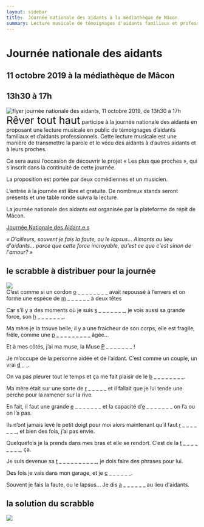 ```yaml
---
layout: sidebar
title:  Journée nationale des aidants à la médiathèque de Mâcon
summary: Lecture musicale de témoignages d'aidants familiaux et professionnels dans le but de partager des expériences lors de la journée nationale des aidants le 11 octobre 2019 à la médiathèque de Mâcon.
---
```

# Journée nationale des aidants 
## 11 octobre 2019 à la médiathèque de Mâcon
## 13h30 à 17h

<div class="center-big-block thumbnail"><img src="https://res.cloudinary.com/dnxcesebo/image/upload/v1567416176/plus_que_proches_flyer_p1_a84skg.jpg" alt="flyer journée nationale des aidants, 11 octobre 2019, de 13h30 à 17h"/></div><span class="rever-typog" style="font-size: 1.7rem"> Rêver tout haut</span> participe à la journée nationale des aidants en proposant une lecture musicale en public de témoignages d’aidants familiaux et d’aidants professionnels. 
Cette lecture musicale est une manière de transmettre la parole et le vécu des aidants à d’autres aidants et à leurs proches. 

Ce sera aussi l’occasion de découvrir le projet « Les plus que proches », qui s’inscrit dans la continuité de cette journée. 

La proposition est portée par deux comédiennes et un musicien.

L’entrée à la journée est libre et gratuite. De nombreux stands seront présents et une table ronde suivra la lecture. 

La journée nationale des aidants est organisée par la plateforme de répit de Mâcon.  

<a href="https://www.lajourneedesaidants.fr/evenement/jna-macon-lecture-musicale-de-temoignages-daidants-les-plus-que-proches/">Journée Nationale des Aidant.e.s</a>

*« D'ailleurs, souvent je fais la faute, ou le lapsus… Aimants au lieu d'aidants... parce que cette force incroyable, qu'est ce que c'est sinon de l'amour? »*

<h2>le scrabble à distribuer pour la journée</h2>
<div class="all-across">
    <img src="https://res.cloudinary.com/dnxcesebo/image/upload/v1570511820/lpqp-scrabble-1stLetter-web_sdgewh.png">
</div>
C’est comme si un cordon <u>o</u> _ _ _ _ _ _ _ _ avait repoussé à l’envers et on forme une espèce de <u>m</u> _ _ _ _ _ _ à deux têtes

Car s’il y a des moments où je suis <u>s</u> _ _ _ _ _ _ _, je vois aussi sa grande force, son <u>h</u> _ _ _ _ _ _ _.

Ma mère je la trouve belle, il y a une fraicheur de son corps, elle est fragile, frêle, comme une <u>p</u> _ _ _ _ _ _ _ _ _ âgée...

Et à mes côtés, j’ai ma muse, la Muse <u>P</u> _ _ _ _ _ _ _ !

Je m’occupe de la personne aidée et de l’aidant. C’est comme  un couple, un vrai <u>d</u> _ _.

On va pas pleurer tout le temps et ça me fait plaisir de le <u>b</u> _ _ _ _ _ _ _ _.

Ma mère était sur une sorte de <u>r</u> _ _ _ _ _ et il fallait que je lui tende une perche pour la ramener sur la rive.

En fait, il faut une grande <u>e</u> _ _ _ _ _ _ _ et la capacité d’<u>e</u> _ _ _ _ _ _ _ on l’a ou on l’a pas.

Ils n’ont jamais levé le petit doigt pour moi alors maintenant qu’il faut <u>r</u> _ _ _ _ _ _ _, et bien des fois, j’ai pas envie.

Quelquefois je la prends dans mes bras et elle se rendort. C’est de la <u>t</u> _ _ _ _ _ _ _ _, ça.

Je suis devenue sa <u>t</u> _ _ _ _ _ _ _ _ _ _, je dois faire des phrases pour lui.

Des fois je vais dans mon garage, et je <u>c</u> _ _ _ _ _ _. 

Souvent je fais la faute, ou le lapsus... Je dis <u>a</u> _ _ _ _ _ _ au lieu d'aidants.

<h2>la solution du scrabble</h2>
<div class="center-big-block thumbnail">
    <img src="https://res.cloudinary.com/dnxcesebo/image/upload/v1570509685/solution-scrabble_tm6bpp.png">
</div>

